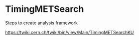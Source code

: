 # TimingMETSearch

Steps to create analysis framework

https://twiki.cern.ch/twiki/bin/view/Main/TimingMETSearchKU

